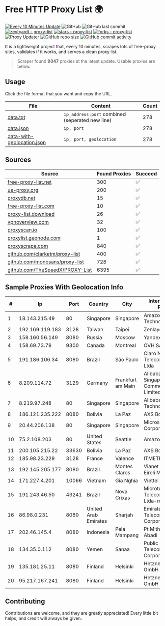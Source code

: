 
# Free HTTP Proxy List 🌍

[![Every 10 Minutes Update](https://github.com/mertguvencli/http-proxy-list/actions/workflows/main.yml/badge.svg?branch=main)](https://github.com/mertguvencli/http-proxy-list/actions/workflows/main.yml)
![GitHub](https://img.shields.io/github/license/mertguvencli/http-proxy-list)
![GitHub last commit](https://img.shields.io/github/last-commit/mertguvencli/http-proxy-list)
[![zevtyardt - proxy-list](https://img.shields.io/static/v1?label=zevtyardt&message=proxy-list&color=blue&logo=github)](https://github.com/zevtyardt/proxy-list "Go to GitHub repo")
[![stars - proxy-list](https://img.shields.io/github/stars/zevtyardt/proxy-list?style=social)](https://github.com/zevtyardt/proxy-list)
[![forks - proxy-list](https://img.shields.io/github/forks/zevtyardt/proxy-list?style=social)](https://github.com/zevtyardt/proxy-list)
[![Proxy Updater](https://github.com/zevtyardt/proxy-list/workflows/Proxy%20Updater/badge.svg)](https://github.com/zevtyardt/proxy-list/actions?query=workflow:"Proxy+Updater")
![GitHub repo size](https://img.shields.io/github/repo-size/zevtyardt/proxy-list)
[![GitHub commit activity](https://img.shields.io/github/commit-activity/m/zevtyardt/proxy-list?logo=commits)](https://github.com/zevtyardt/proxy-list/commits/main)

It is a lightweight project that, every 10 minutes, scrapes lots of free-proxy sites, validates if it works, and serves a clean proxy list.

> Scraper found **9047** proxies at the latest update. Usable proxies are below.

## Usage

Click the file format that you want and copy the URL.

|File|Content|Count|
|----|-------|-----|
|[data.txt](https://raw.githubusercontent.com/mertguvencli/http-proxy-list/main/proxy-list/data.txt)|`ip_address:port` combined (seperated new line)|278|
|[data.json](https://raw.githubusercontent.com/mertguvencli/http-proxy-list/main/proxy-list/data.json)|`ip, port`|278|
|[data-with-geolocation.json](https://raw.githubusercontent.com/mertguvencli/http-proxy-list/main/proxy-list/data-with-geolocation.json)|`ip, port, geolocation`|278|

## Sources

|Source|Found Proxies|Succeed|
|------|-------------|-------|
|[free-proxy-list.net](https://free-proxy-list.net)|300|✅|
|[us-proxy.org](https://www.us-proxy.org)|200|✅|
|[proxydb.net](http://proxydb.net)|15|✅|
|[free-proxy-list.com](https://free-proxy-list.com/?page=&port=&type%5B%5D=http&type%5B%5D=https&up_time=0&search=Search)|10|✅|
|[proxy-list.download](https://www.proxy-list.download/HTTP)|26|✅|
|[vpnoverview.com](https://vpnoverview.com/privacy/anonymous-browsing/free-proxy-servers)|32|✅|
|[proxyscan.io](https://www.proxyscan.io)|100|✅|
|[proxylist.geonode.com](https://proxylist.geonode.com/api/proxy-list?limit=300&page=1&sort_by=lastChecked&sort_type=desc&protocols=http,https)|1|✅|
|[proxyscrape.com](https://api.proxyscrape.com/v2/?request=displayproxies&protocol=http&timeout=10000&country=all&ssl=all&anonymity=all)|840|✅|
|[github.com/clarketm/proxy-list](https://raw.githubusercontent.com/clarketm/proxy-list/master/proxy-list-raw.txt)|400|✅|
|[github.com/monosans/proxy-list](https://raw.githubusercontent.com/monosans/proxy-list/main/proxies/http.txt)|728|✅|
|[github.com/TheSpeedX/PROXY-List](https://raw.githubusercontent.com/TheSpeedX/PROXY-List/master/http.txt)|6395|✅|


## Sample Proxies With Geolocation Info

|#|Ip|Port|Country|City|Internet Service Provider|
|-|--|----|-------|----|-------------------------|
|1|18.143.215.49|80|Singapore|Singapore|Amazon Technologies Inc.|
|2|192.169.119.183|3128|Taiwan|Taipei|Zenlayer Inc|
|3|158.160.56.149|8080|Russia|Moscow|Yandex.Cloud LLC|
|4|158.69.73.79|9300|Canada|Montreal|OVH SAS|
|5|191.186.106.34|8080|Brazil|São Paulo|Claro NXT Telecomunicacoes Ltda|
|6|8.209.114.72|3129|Germany|Frankfurt am Main|Alibaba.com Singapore E-Commerce Private Limited|
|7|8.219.97.248|80|Singapore|Singapore|Alibaba (US) Technology Co., Ltd.|
|8|186.121.235.222|8080|Bolivia|La Paz|AXS Bolivia S. A.|
|9|20.44.206.138|80|Singapore|Singapore|Microsoft Corporation|
|10|75.2.108.203|80|United States|Seattle|Amazon.com, Inc.|
|11|200.105.215.22|33630|Bolivia|La Paz|AXS Bolivia S. A.|
|12|185.98.23.229|3128|France|Valence|ITMETRIX|
|13|192.145.205.177|8080|Brazil|Montes Claros|Vianet Guaraciama Eireli ME|
|14|171.227.4.201|10066|Vietnam|Gia Nghia|Viettel Corporation|
|15|191.243.46.50|43241|Brazil|Nova Crixas|Microturbo Telecomunicacoes Ltda-me|
|16|86.98.0.231|8080|United Arab Emirates|Sharjah|Emirates Telecommunications Corporation|
|17|202.46.145.4|8080|Indonesia|Pela Mampang|Pt Mithaharum Abadi|
|18|134.35.0.112|8080|Yemen|Sanaa|Public Telecommunication Corporation|
|19|135.181.25.11|8080|Finland|Helsinki|Hetzner Online GmbH|
|20|95.217.167.241|8080|Finland|Helsinki|Hetzner Online GmbH|



## Contributing

Contributions are welcome, and they are greatly appreciated! Every
little bit helps, and credit will always be given.

